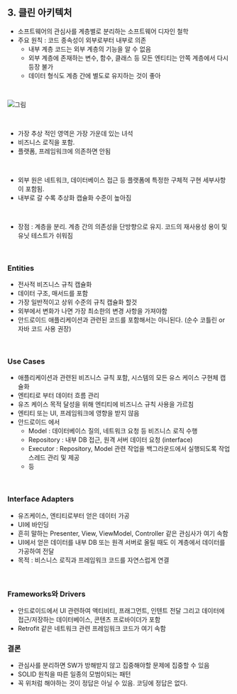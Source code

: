 ## 3. 클린 아키텍처

- 소프트웨어의 관심사를 계층별로 분리하는 소프트웨어 디자인 철학
- 주요 원칙 : 코드 종속성이 외부로부터 내부로 의존
    - 내부 계층 코드는 외부 계층의 기능을 알 수 없음
    - 외부 계층에 존재하는 변수, 함수, 클래스 등 모든 엔티티는 안쪽 계층에서 다시 등장 불가
    - 데이터 형식도 계층 간에 별도로 유지하는 것이 좋아

<br/>

![그림](https://img1.daumcdn.net/thumb/R1280x0/?scode=mtistory2&fname=https%3A%2F%2Fblog.kakaocdn.net%2Fdn%2FwyHIV%2Fbtq9I4HA8Vf%2FCSpOQWIrxnXSUfSA089fR0%2Fimg.jpg)

<br/>

- 가장 추상 적인 영역은 가장 가운데 있는 녀석
- 비즈니스 로직을 포함.
- 플랫폼, 프레임워크에 의존하면 안됨

<br/>

- 외부 원은 네트워크, 데이터베이스 접근 등 플랫폼에 특정한 구체적 구현 세부사항이 포함됨.
- 내부로 갈 수록 추상화 캡슐화 수준이 높아짐

<br/>

- 장점 : 계층을 분리. 계층 간의 의존성을 단방향으로 유지. 코드의 재사용성 용이 및 유닛 테스트가 쉬워짐

<br/>

### Entities

- 전사적 비즈니스 규칙 캡슐화
- 데이터 구조, 매서드를 포함
- 가장 일반적이고 상위 수준의 규칙 캡슐화 할것
- 외부에서 변화가 나면 가장 최소한의 변경 사항을 가져야함
- 안드로이드 애플리케이션과 관련된 코드를 포함해서는 아니된다. (순수 코틀린 or 자바 코드 사용 권장)

<br/>

### Use Cases

- 애플리케이션과 관련된 비즈니스 규칙 포함, 시스템의 모든 유스 케이스 구현체 캡슐화
- 엔티티로 부터 데이터 흐름 관리
- 유즈 케이스 목적 달성을 위해 엔티티에 비즈니스 규칙 사용을 가르침
- 엔티티 또는 UI, 프레임워크에 영향을 받지 않음
- 안드로이드 에서
    - Model : 데이터베이스 질의, 네트워크 요청 등 비즈니스 로직 수행
    - Repository : 내부 DB 접근, 원격 서버 데이터 요청 (interface)
    - Executor : Repository, Model 관련 작업을 백그라운드에서 실행되도록 작업 스레드 관리 및 제공
    - 등

<br/>

### Interface Adapters

- 유즈케이스, 엔티티로부터 얻은 데이터 가공
- UI에 바인딩
- 흔히 말하는 Presenter, View, ViewModel, Controller 같은 관심사가 여기 속함
- UI에서 얻은 데이터를 내부 DB 또는 원격 서버로 올릴 때도 이 계층에서 데이터를 가공하여 전달
- 목적 : 비스니스 로직과 프레임워크 코드를 자연스럽게 연결

<br/>

### Frameworks와 Drivers

- 안드로이드에서 UI 관련하여 액티비티, 프래그먼트, 인텐트 전달 그리고 데이터에 접근/저장하는 데이터베이스, 콘텐츠 프로바이더가 포함
- Retrofit 같은 네트워크 관련 프레임워크 코드가 여기 속함

### 결론

- 관심사를 분리하면 SW가 방해받지 않고 집중해야할 문제에 집중할 수 있음
- SOLID 원칙을 따른 일종의 모범이되는 패턴
- 꼭 위처럼 해야하는 것이 정답은 아닐 수 있음. 코딩에 정답은 없다.